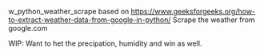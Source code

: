 w_python_weather_scrape
based on https://www.geeksforgeeks.org/how-to-extract-weather-data-from-google-in-python/
Scrape the weather from google.com

WIP:
    Want to het the precipation, humidity and win as well.

